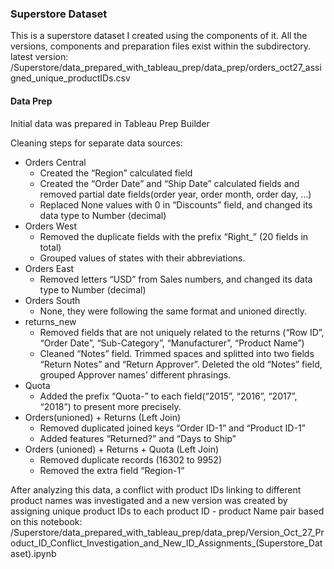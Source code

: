 
### Superstore Dataset

This is a superstore dataset I created using the components of it. All the versions, components and preparation files exist within the subdirectory.
latest version: /Superstore/data_prepared_with_tableau_prep/data_prep/orders_oct27_assigned_unique_productIDs.csv


#### Data Prep
Initial data was prepared in Tableau Prep Builder

Cleaning steps for separate data sources:
- Orders Central
    - Created the “Region” calculated field
    - Created the “Order Date” and “Ship Date” calculated fields and removed partial date
    fields(order year, order month, order day, …)
    - Replaced None values with 0 in “Discounts” field, and changed its data type to Number
    (decimal)
- Orders West
    - Removed the duplicate fields with the prefix “Right_” (20 fields in total)
    - Grouped values of states with their abbreviations.
- Orders East
    - Removed letters “USD” from Sales numbers, and changed its data type to Number (decimal)
- Orders South
    - None, they were following the same format and unioned directly.
- returns_new
    - Removed fields that are not uniquely related to the returns (“Row ID”, “Order Date”,
    “Sub-Category”, “Manufacturer”, “Product Name”)
    - Cleaned “Notes” field. Trimmed spaces and splitted into two fields “Return Notes” and “Return
    Approver”. Deleted the old “Notes” field, grouped Approver names’ different phrasings.
- Quota
    - Added the prefix “Quota-” to each field(“2015”, “2016”, “2017”, “2018”) to present more
    precisely.
- Orders(unioned) + Returns (Left Join)
    - Removed duplicated joined keys “Order ID-1” and “Product ID-1”
    - Added features “Returned?” and “Days to Ship”
- Orders (unioned) + Returns + Quota (Left Join)
    - Removed duplicate records (16302 to 9952)
    - Removed the extra field “Region-1”


After analyzing this data, a conflict with product IDs linking to different product names was investigated and a new version was created by assigning unique product IDs to each product ID - product Name pair based on this notebook:
/Superstore/data_prepared_with_tableau_prep/data_prep/Version_Oct_27_Product_ID_Conflict_Investigation_and_New_ID_Assignments_(Superstore_Dataset).ipynb
